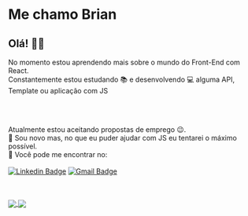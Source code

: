 # Me chamo Brian

## Olá! 🎉🎊
No momento estou aprendendo mais sobre o mundo do Front-End com React.
<br /> Constantemente estou estudando :books: e desenvolvendo :computer: alguma API, Template ou aplicação com JS

<br/>
<br/>

Atualmente estou aceitando propostas de emprego :wink:.
<br/> :scroll: Sou novo mas, no que eu puder ajudar com JS eu tentarei o máximo possível.
<br/> :crystal_ball: Você pode me encontrar no:
<br/>
<br/> [![Linkedin Badge](https://img.shields.io/badge/-LinkedIn-blue?style=flat-square&logo=Linkedin&logoColor=white&link=https://br.linkedin.com/public-profile/in/brian-izaki-45b60b186)](https://br.linkedin.com/public-profile/in/brian-izaki-45b60b186)
[![Gmail Badge](https://img.shields.io/badge/-brian.izaki@gmail.com-c14438?style=flat-square&logo=Gmail&logoColor=white&color=dc413e&link=mailto:brian.izaki@gmail.com)](mailto:brian.izaki@gmail.com)


<br/>
<br />

<a href="https://github.com/anuraghazra/github-readme-stats">
  <img align="center" src="https://github-readme-stats.vercel.app/api?username=brian-izaki&show_icons=true&theme=cobalt" /> 
</a>
<a href="https://github.com/anuraghazra/github-readme-stats">
  <img align="center" src="https://github-readme-stats.vercel.app/api/top-langs/?username=brian-izaki&layout=compact&theme=cobalt" /> 
</a>
<br />

